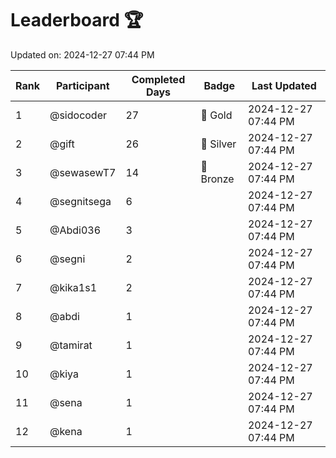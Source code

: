 # Leaderboard 🏆

Updated on: 2024-12-27 07:44 PM

| Rank | Participant       | Completed Days | Badge      | Last Updated         |
|------|-------------------|----------------|------------|----------------------|
| 1    | @sidocoder        | 27             | 🏅 Gold     | 2024-12-27 07:44 PM |
| 2    | @gift             | 26             | 🥈 Silver   | 2024-12-27 07:44 PM |
| 3    | @sewasewT7        | 14             | 🥉 Bronze   | 2024-12-27 07:44 PM |
| 4    | @segnitsega       | 6              |            | 2024-12-27 07:44 PM |
| 5    | @Abdi036          | 3              |            | 2024-12-27 07:44 PM |
| 6    | @segni            | 2              |            | 2024-12-27 07:44 PM |
| 7    | @kika1s1          | 2              |            | 2024-12-27 07:44 PM |
| 8    | @abdi             | 1              |            | 2024-12-27 07:44 PM |
| 9    | @tamirat          | 1              |            | 2024-12-27 07:44 PM |
| 10   | @kiya             | 1              |            | 2024-12-27 07:44 PM |
| 11   | @sena             | 1              |            | 2024-12-27 07:44 PM |
| 12   | @kena             | 1              |            | 2024-12-27 07:44 PM |
